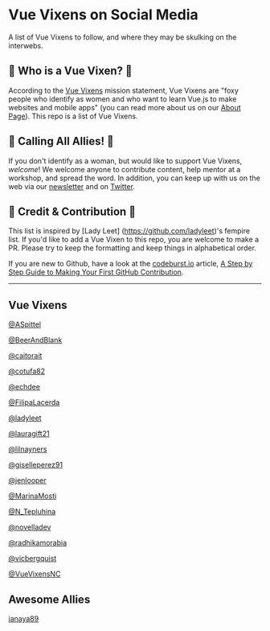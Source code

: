 # Vue Vixens on Social Media
A list of Vue Vixens to follow, and where they may be skulking on the interwebs.

## :crown: Who is a Vue Vixen? :crown:
According to the [Vue Vixens](https://vuevixens.org/) mission statement, Vue Vixens are "foxy people who identify as women and who want to learn Vue.js to make websites and mobile apps" (you can read more about us on our [About Page](https://vuevixens.org/about)). This repo is a list of Vue Vixens.

## :loudspeaker: Calling All Allies! :loudspeaker:
If you don't identify as a woman, but would like to support Vue Vixens, *welcome*! We welcome anyone to contribute content, help mentor at a workshop, and spread the word. In addition, you can keep up with us on the web via our [newsletter](https://tinyletter.com/VueVixens) and on [Twitter](https://twitter.com/VueVixens). 

## :angel: Credit & Contribution :angel:
This list is inspired by [Lady Leet] (https://github.com/ladyleet)'s fempire list. If you'd like to add a Vue Vixen to this repo, you are welcome to make a PR. Please try to keep the formatting and keep things in alphabetical order. 

If you are new to Github, have a look at the [codeburst.io](https://codeburst.io/) article, [A Step by Step Guide to Making Your First GitHub Contribution](https://codeburst.io/a-step-by-step-guide-to-making-your-first-github-contribution-5302260a2940). 

***

## Vue Vixens

[@ASpittel](https://twitter.com/ASpittel)

[@BeerAndBlank](https://twitter.com/BeerAndBlank)

[@caitorait](https://twitter.com/caitorait)

[@cotufa82](https://twitter.com/cotufa82)

[@echdee](https://twitter.com/echdee)

[@FilipaLacerda](https://twitter.com/FilipaLacerda)

[@ladyleet](https://twitter.com/ladyleet)

[@lauragift21](https://twitter.com/lauragift21)

[@lilnayners](https://twitter.com/lilnayners)

[@giselleperez91](https://twitter.com/giselleperez91)

[@jenlooper](https://twitter.com/jenlooper)

[@MarinaMosti](https://twitter.com/MarinaMosti)

[@N_Tepluhina](https://twitter.com/N_Tepluhina)

[@novelladev](https://twitter.com/novelladev)

[@radhikamorabia](https://twitter.com/radhikamorabia)

[@vicbergquist](https://twitter.com/vicbergquist)

[@VueVixensNC](https://twitter.com/VueVixensNC)


## Awesome Allies
[ianaya89](https://twitter.com/ianaya89)
